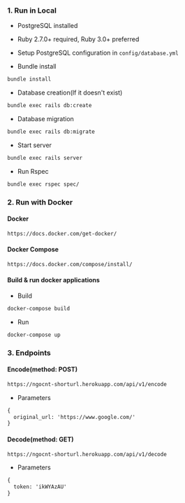 ### 1. Run in Local

* PostgreSQL installed
* Ruby 2.7.0+ required, Ruby 3.0+ preferred
* Setup PostgreSQL configuration in `config/database.yml`

* Bundle install
```html
bundle install
```

* Database creation(If it doesn't exist)
```html
bundle exec rails db:create
```

* Database migration
```html
bundle exec rails db:migrate
```

* Start server
```html
bundle exec rails server
```

* Run Rspec
```html
bundle exec rspec spec/
```

### 2. Run with Docker

#### Docker
```html
https://docs.docker.com/get-docker/
```

#### Docker Compose
```html
https://docs.docker.com/compose/install/
```

#### Build & run docker applications

* Build
```html
docker-compose build
```

* Run
```html
docker-compose up
```

### 3. Endpoints
#### Encode(method: POST)
```html
https://ngocnt-shorturl.herokuapp.com/api/v1/encode
```

* Parameters
```html
{
  original_url: 'https://www.google.com/'
}
```

#### Decode(method: GET)
```html
https://ngocnt-shorturl.herokuapp.com/api/v1/decode
```

* Parameters
```html
{
  token: 'ikWYAzAU'
}
```